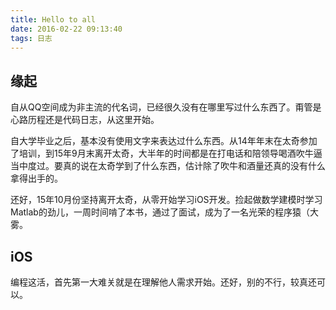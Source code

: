 ```yaml
---
title: Hello to all
date: 2016-02-22 09:13:40
tags: 日志
---
```


## 缘起
  
  自从QQ空间成为非主流的代名词，已经很久没有在哪里写过什么东西了。甭管是心路历程还是代码日志，从这里开始。
  
  自大学毕业之后，基本没有使用文字来表达过什么东西。从14年年末在太奇参加了培训，到15年9月末离开太奇，大半年的时间都是在打电话和陪领导喝酒吹牛逼当中度过。要真的说在太奇学到了什么东西，估计除了吹牛和酒量还真的没有什么拿得出手的。
  
  还好，15年10月份坚持离开太奇，从零开始学习iOS开发。捡起做数学建模时学习Matlab的劲儿，一周时间啃了本书，通过了面试，成为了一名光荣的程序猿（大雾。
  
## iOS
  
  编程这活，首先第一大难关就是在理解他人需求开始。还好，别的不行，较真还可以。